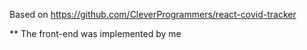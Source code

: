Based on https://github.com/CleverProgrammers/react-covid-tracker

** The front-end was implemented by me
